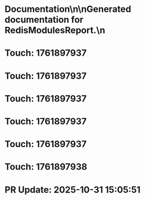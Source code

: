 # Documentation\n\nGenerated documentation for RedisModulesReport.\n

# Touch: 1761897937

# Touch: 1761897937

# Touch: 1761897937

# Touch: 1761897937

# Touch: 1761897937

# Touch: 1761897938

# PR Update: 2025-10-31 15:05:51
